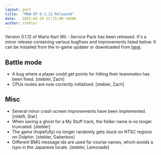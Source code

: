 ```yaml
---
layout: post
title:  "MKW-SP 0.1.12 Released"
date:   2023-05-29 22:15:00 +0200
author: stebler
---
```


Version 0.1.12 of Mario Kart Wii - Service Pack has been released. It's a minor release containing various bugfixes and improvements listed below. It can be installed from the in-game updater or downloaded from [here](https://github.com/mkw-sp/mkw-sp/releases/download/v0.1.12/mkw-sp-v0.1.12.zip).

## Battle mode

- A bug where a player could get points for hitting their teammates has been fixed. [stebler, Zach]
- CPUs routes are now correctly initialized. [stebler, Zach]

## Misc

- Several minor crash screen improvements have been implemented. [riidefi, Star]
- When saving a ghost for a My Stuff track, the folder name is no longer truncated. [stebler]
- The game (hopefully) no longer randomly gets stuck on NTSC regions on Dolphin. [stebler, Gaberboo]
- Different BMG message ids are used for course names, which avoids a typo in the Japanese locale. [stebler, Lemonade]
